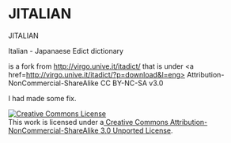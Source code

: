 JITALIAN
========

JITALIAN


Italian - Japanaese Edict dictionary



is a fork from http://virgo.unive.it/itadict/ that is under <a href=http://virgo.unive.it/itadict/?p=download&l=eng> Attribution-NonCommercial-ShareAlike CC BY-NC-SA v3.0</a>  

I had made some fix.

<a href="http://creativecommons.org/licenses/by-nc-sa/3.0/">![Creative Commons License](http://i.creativecommons.org/l/by-nc-sa/3.0/80x15.png)</a>  
This work is licensed under a<a href="http://creativecommons.org/licenses/by-nc-sa/3.0/"> Creative Commons Attribution-NonCommercial-ShareAlike 3.0 Unported License</a>.
